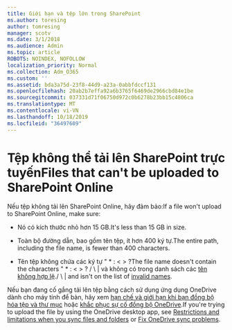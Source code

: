 ```yaml
---
title: Giới hạn và tệp lớn trong SharePoint
ms.author: toresing
author: tomresing
manager: scotv
ms.date: 3/1/2018
ms.audience: Admin
ms.topic: article
ROBOTS: NOINDEX, NOFOLLOW
localization_priority: Normal
ms.collection: Adm_O365
ms.custom: ''
ms.assetid: bda3a75d-23f8-44d9-a23a-0abbfdccf131
ms.openlocfilehash: 20ab2b7effa92a6b3765f6469de2966cbd84e1be
ms.sourcegitcommit: 037331d71f06750d972c0b6278b23bb15c4806ca
ms.translationtype: MT
ms.contentlocale: vi-VN
ms.lasthandoff: 10/18/2019
ms.locfileid: "36497609"
---
```

# <a name="files-that-cant-be-uploaded-to-sharepoint-online"></a><span data-ttu-id="b49a9-102">Tệp không thể tải lên SharePoint trực tuyến</span><span class="sxs-lookup"><span data-stu-id="b49a9-102">Files that can't be uploaded to SharePoint Online</span></span>

<span data-ttu-id="b49a9-103">Nếu tệp không tải lên SharePoint Online, hãy đảm bảo:</span><span class="sxs-lookup"><span data-stu-id="b49a9-103">If a file won't upload to SharePoint Online, make sure:</span></span>
  
- <span data-ttu-id="b49a9-104">Nó có kích thước nhỏ hơn 15 GB.</span><span class="sxs-lookup"><span data-stu-id="b49a9-104">It's less than 15 GB in size.</span></span>
    
- <span data-ttu-id="b49a9-105">Toàn bộ đường dẫn, bao gồm tên tệp, ít hơn 400 ký tự.</span><span class="sxs-lookup"><span data-stu-id="b49a9-105">The entire path, including the file name, is fewer than 400 characters.</span></span>
    
- <span data-ttu-id="b49a9-106">Tên tệp không chứa các ký tự " \* : \< \> ?</span><span class="sxs-lookup"><span data-stu-id="b49a9-106">The file name doesn't contain the characters " \* : \< \> ?</span></span> <span data-ttu-id="b49a9-107">/ \ | và không có trong danh sách các [tên không hợp lệ](https://go.microsoft.com/fwlink/?linkid=866430).</span><span class="sxs-lookup"><span data-stu-id="b49a9-107">/ \ | and isn't on the list of [invalid names](https://go.microsoft.com/fwlink/?linkid=866430).</span></span>
    
<span data-ttu-id="b49a9-108">Nếu bạn đang cố gắng tải lên tệp bằng cách sử dụng ứng dụng OneDrive dành cho máy tính để bàn, hãy xem [hạn chế và giới hạn khi bạn đồng bộ hóa tệp và thư mục](http://go.microsoft.com/fwlink/p/?LinkID=717734) hoặc [khắc phục sự cố đồng bộ OneDrive](https://go.microsoft.com/fwlink/?linkid=866431).</span><span class="sxs-lookup"><span data-stu-id="b49a9-108">If you're trying to upload the file by using the OneDrive desktop app, see [Restrictions and limitations when you sync files and folders](http://go.microsoft.com/fwlink/p/?LinkID=717734) or [Fix OneDrive sync problems](https://go.microsoft.com/fwlink/?linkid=866431).</span></span>
  

